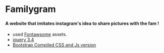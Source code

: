 # Familygram

#### A website that imitates instagram's idea to share pictures with the fam ! 

- used [Fontawsome](https://fontawesome.com/) assets.
- [jquery 3.4](https://jquery.com/)
- [Bootstrap Compiled CSS and Js version](https://getbootstrap.com/docs/4.4/getting-started/download/)